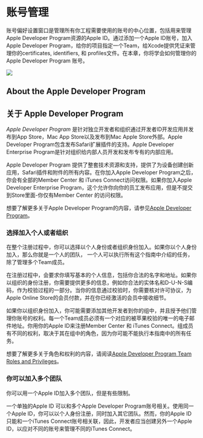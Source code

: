 # 账号管理

账号偏好设置窗口是管理所有你工程需要使用的账号的中心位置，包括用来管理 Apple Developer Program资源的Apple ID。通过添加一个Apple ID账号，加入Apple Developer Program，给你的项目指定一个Team，给Xcode提供凭证来管理你的certificates, identifiers, 和 profiles文件。在本章，你将学会如何管理你的Apple Developer Program 账号。

![](https://developer.apple.com/library/ios/documentation/IDEs/Conceptual/AppDistributionGuide/Art/2_aboutaccountsprefs_2x.png)

## About the Apple Developer Program  
## 关于  Apple Developer Program

*Apple Developer Program* 是针对独立开发者和组织通过开发者ID开发应用并发布到App Store，Mac App Store以及发布到Mac Apple Store外部。Apple Developer Program包含发布Safari扩展插件的支持。Apple Developer Enterprise Program是针对组织给内部人员开发和发布专有的内部应用。

Apple Developer Program 提供了整套技术资源和支持，提供了为设备创建创新应用，Safari插件和附件的所有内容。在你加入Apple Developer Program之后，你会有全部的Member Center 和 iTunes Connect访问权限。如果你加入Apple Developer Enterprise Program，这个允许你向你的员工发布应用，但是不提交到Store里面-你仅有Member Center 的访问权限。

想要了解更多关于Apple Developer Program的内容，请参见[Apple Developer Program](https://developer.apple.com/programs/)。

### 选择加入个人或者组织

在整个注册过程中，你可以选择以个人身份或者组织身份加入。如果你以个人身份加入，那么你就是一个人的团队，
一个人可以执行所有这个指南中介绍的任务，除了管理多个Team成员。

在注册过程中，会要求你填写基本的个人信息，包括你合法的名字和地址。如果你以组织的身份注册，你需要提供更多的信息，例如你合法的实体名和D-U-N-S编码，作为校验过程的一部分。当你的信息通过校验时，你需要核对许可协议，为Apple Online Store的会员付款，并在你已经激活的会员中接收细节。

如果你以组织身份加入，你可能需要添加其他开发者到你的组中，并且授予他们管理你账号的权利。每一个Team成员必须有一个对应的被苹果校验的唯一的电子邮件地址。你用你的Apple ID来注册Member Center 和 iTunes Connect。组成员有不同的权利，取决于其在组中的角色，因为你可能不能执行本指南中的所有任务。

想要了解更多关于角色和权利的内容，请阅读[Apple Developer Program Team Roles and Privileges](https://developer.apple.com/library/ios/documentation/IDEs/Conceptual/AppDistributionGuide/ManagingYourTeam/ManagingYourTeam.html#//apple_ref/doc/uid/TP40012582-CH16-SW10)。

### 你可以加入多个团队

你可以用一个Apple ID加入多个团队，但是有些限制。

一个单独的Apple ID 可以和多个Apple Developer Program账号相关。使用同一个Apple ID，你可以以个人身份注册，同时加入其它团队。然而，你的Apple ID 只能和一个iTunes Connect账号相关联，因此，开发者应当创建另外一个Apple ID，以应对不同的账号来管理不同的iTunes Connect。























